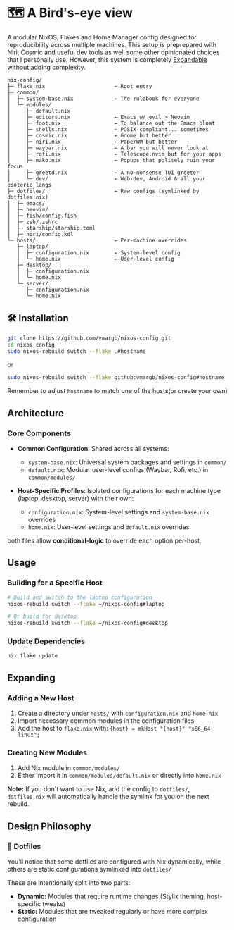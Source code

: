 
# 🗺️ A Bird's-eye view

A modular NixOS, Flakes and Home Manager config designed for reproducibility across multiple machines. This setup is preprepared with Niri, Cosmic and useful dev tools as well some other opinionated choices that I personally use. However, this system is completely [Expandable](#expanding) without adding complexity.

```
nix-config/
├─ flake.nix                      ← Root entry
├─ common/
│  ├─ system-base.nix             ← The rulebook for everyone
│  └─ modules/
│     ├─ default.nix
│     ├─ editors.nix              ← Emacs w/ evil > Neovim
│     ├─ foot.nix                 ← To balance out the Emacs bloat
│     ├─ shells.nix               ← POSIX-compliant... sometimes
│     ├─ cosmic.nix               ← Gnome but better
│     ├─ niri.nix                 ← PaperWM but better
│     ├─ waybar.nix               ← A bar you will never look at
│     ├─ rofi.nix                 ← Telescope.nvim but for your apps
│     ├─ mako.nix                 ← Popups that politely ruin your focus
│     ├─ greetd.nix               ← A no-nonsense TUI greeter
│     └─ dev/                     ← Web-dev, Android & all your esoteric langs
├─ dotfiles/                      ← Raw configs (symlinked by dotfiles.nix)
│  ├─ emacs/
│  ├─ neovim/
│  ├─ fish/config.fish
│  ├─ zsh/.zshrc
│  ├─ starship/starship.toml
│  ├─ niri/config.kdl
└─ hosts/                         ← Per-machine overrides
   ├─ laptop/
   │  ├─ configuration.nix        ← System-level config
   │  └─ home.nix                 ← User-level config
   ├─ desktop/
   │  ├─ configuration.nix
   │  └─ home.nix
   └─ server/
      ├─ configuration.nix
      └─ home.nix
```

## 🛠️ Installation

```bash
git clone https://github.com/vmargb/nixos-config.git
cd nixos-config
sudo nixos-rebuild switch --flake .#hostname
```
or
```bash
sudo nixos-rebuild switch --flake github:vmargb/nixos-config#hostname
```

Remember to adjust `hostname` to match one of the hosts(or create your own)


## Architecture

### Core Components

- **Common Configuration**: Shared across all systems:
  - `system-base.nix`: Universal system packages and settings in `common/`
  - `default.nix`: Modular user-level configs (Waybar, Rofi, etc.) in `common/modules/`
  
- **Host-Specific Profiles**: Isolated configurations for each machine type (laptop, desktop, server) with their own:
  - `configuration.nix`: System-level settings and `system-base.nix` overrides
  - `home.nix`: User-level settings and `default.nix` overrides

 both files allow **conditional-logic** to override each option per-host.


## Usage

### Building for a Specific Host
```bash
# Build and switch to the laptop configuration
nixos-rebuild switch --flake ~/nixos-config#laptop

# Or build for desktop
nixos-rebuild switch --flake ~/nixos-config#desktop
```

### Update Dependencies
```bash
nix flake update
```

## Expanding

### Adding a New Host
1. Create a directory under `hosts/` with `configuration.nix` and `home.nix`
2. Import necessary common modules in the configuration files
3. Add the host to `flake.nix` with: `{host} = mkHost "{host}" "x86_64-linux";`

### Creating New Modules
1. Add Nix module in `common/modules/`
2. Either import it in `common/modules/default.nix` or directly into `home.nix`

**Note:** If you don't want to use Nix, add the config to `dotfiles/`, `dotfiles.nix` will automatically handle the symlink for you on the next rebuild.

## Design Philosophy

### 📁 Dotfiles
You'll notice that some dotfiles are configured with Nix dynamically,
while others are static configurations symlinked into `dotfiles/`

These are intentionally split into two parts:
- **Dynamic:** Modules that require runtime changes (Stylix theming, host-specific tweaks)
- **Static:** Modules that are tweaked regularly or have more complex configuration
